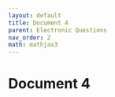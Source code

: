 ```yaml
---
layout: default
title: Document 4
parent: Electronic Questions
nav_order: 2
math: mathjax3
---
```


# Document 4